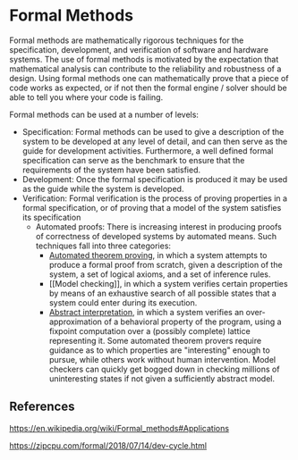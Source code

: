 # Formal Methods
Formal methods are mathematically rigorous techniques for the specification, development, and verification of software and hardware systems. The use of formal methods is motivated by the expectation that mathematical analysis can contribute to the reliability and robustness of a design. Using formal methods one can mathematically prove that a piece of code works as expected, or if not then the formal engine / solver should be able to tell you where your code is failing.

Formal methods can be used at a number of levels:
* Specification: Formal methods can be used to give a description of the system to be developed at any level of detail, and can then serve as the guide for  development activities. Furthermore, a well defined formal specification can serve as the benchmark to ensure that the requirements of the system have been satisfied.
* Development: Once the formal specification is produced it may be used as the guide while the system is developed. 
* Verification: Formal verification is the process of proving properties in a formal specification, or of proving that a model of the system satisfies its specification
	* Automated proofs: There is increasing interest in producing proofs of correctness of developed systems by automated means. Such techniques fall into three categories:
		*  [Automated theorem proving](https://en.wikipedia.org/wiki/Automated_theorem_proving "Automated theorem proving"), in which a system attempts to produce a formal proof from scratch, given a description of the system, a set of logical axioms, and a set of inference rules.
		-   [[Model checking]], in which a system verifies certain properties by means of an exhaustive search of all possible states that a system could enter during its execution.
		-   [Abstract interpretation](https://en.wikipedia.org/wiki/Abstract_interpretation), in which a system verifies an over-approximation of a behavioral property of the program, using a fixpoint computation over a (possibly complete) lattice representing it. 
	Some automated theorem provers require guidance as to which properties are "interesting" enough to pursue, while others work without human intervention. Model checkers can quickly get bogged down in checking millions of uninteresting states if not given a sufficiently abstract model.

## References
https://en.wikipedia.org/wiki/Formal_methods#Applications

https://zipcpu.com/formal/2018/07/14/dev-cycle.html